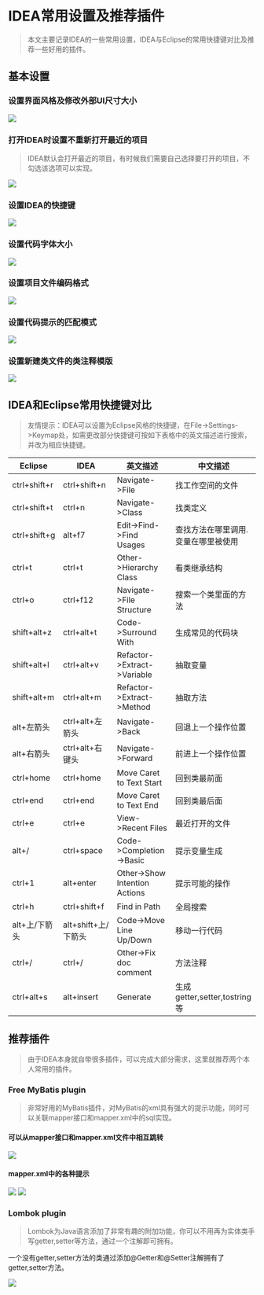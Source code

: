# IDEA常用设置及推荐插件

>本文主要记录IDEA的一些常用设置，IDEA与Eclipse的常用快捷键对比及推荐一些好用的插件。

## 基本设置

### 设置界面风格及修改外部UI尺寸大小

![](../images/idea_screen_1.png)

### 打开IDEA时设置不重新打开最近的项目
> IDEA默认会打开最近的项目，有时候我们需要自己选择要打开的项目，不勾选该选项可以实现。

![](../images/idea_screen_2.png)

### 设置IDEA的快捷键

![](../images/idea_screen_3.png)

### 设置代码字体大小

![](../images/idea_screen_4.png)

### 设置项目文件编码格式

![](../images/idea_screen_5.png)

### 设置代码提示的匹配模式

![](../images/idea_screen_6.png)

### 设置新建类文件的类注释模版

![](../images/idea_screen_7.png)

## IDEA和Eclipse常用快捷键对比

> 友情提示：IDEA可以设置为Eclipse风格的快捷键，在File->Settings->Keymap处，如需更改部分快捷键可按如下表格中的英文描述进行搜索，并改为相应快捷键。

| Eclipse       | IDEA                | 英文描述                      | 中文描述                            |
| ------------- | ------------------- | ----------------------------- | ----------------------------------- |
| ctrl+shift+r  | ctrl+shift+n        | Navigate->File                | 找工作空间的文件                    |
| ctrl+shift+t  | ctrl+n              | Navigate->Class               | 找类定义                            |
| ctrl+shift+g  | alt+f7              | Edit->Find->Find Usages       | 查找方法在哪里调用.变量在哪里被使用 |
| ctrl+t        | ctrl+t              | Other->Hierarchy Class        | 看类继承结构                        |
| ctrl+o        | ctrl+f12            | Navigate->File Structure      | 搜索一个类里面的方法                |
| shift+alt+z   | ctrl+alt+t          | Code->Surround With           | 生成常见的代码块                    |
| shift+alt+l   | ctrl+alt+v          | Refactor->Extract->Variable   | 抽取变量                            |
| shift+alt+m   | ctrl+alt+m          | Refactor->Extract->Method     | 抽取方法                            |
| alt+左箭头    | ctrl+alt+左箭头     | Navigate->Back                | 回退上一个操作位置                  |
| alt+右箭头    | ctrl+alt+右键头     | Navigate->Forward             | 前进上一个操作位置                  |
| ctrl+home     | ctrl+home           | Move Caret to Text Start      | 回到类最前面                        |
| ctrl+end      | ctrl+end            | Move Caret to Text End        | 回到类最后面                        |
| ctrl+e        | ctrl+e              | View->Recent Files            | 最近打开的文件                      |
| alt+/         | ctrl+space          | Code->Completion->Basic       | 提示变量生成                        |
| ctrl+1        | alt+enter           | Other->Show Intention Actions | 提示可能的操作                      |
| ctrl+h        | ctrl+shift+f        | Find in Path                  | 全局搜索                            |
| alt+上/下箭头 | alt+shift+上/下箭头 | Code->Move Line Up/Down       | 移动一行代码                        |
| ctrl+/        | ctrl+/              | Other->Fix doc comment        | 方法注释                            |
| ctrl+alt+s    | alt+insert          | Generate                      | 生成getter,setter,tostring等        |

## 推荐插件
> 由于IDEA本身就自带很多插件，可以完成大部分需求，这里就推荐两个本人常用的插件。

### Free MyBatis plugin

> 非常好用的MyBatis插件，对MyBatis的xml具有强大的提示功能，同时可以关联mapper接口和mapper.xml中的sql实现。

#### 可以从mapper接口和mapper.xml文件中相互跳转

![](../images/idea_screen_8.png)

#### mapper.xml中的各种提示

![](../images/idea_screen_9.png)
![](../images/idea_screen_10.png)

### Lombok plugin

> Lombok为Java语言添加了非常有趣的附加功能，你可以不用再为实体类手写getter,setter等方法，通过一个注解即可拥有。

一个没有getter,setter方法的类通过添加@Getter和@Setter注解拥有了getter,setter方法。

![](../images/idea_screen_11.png)


